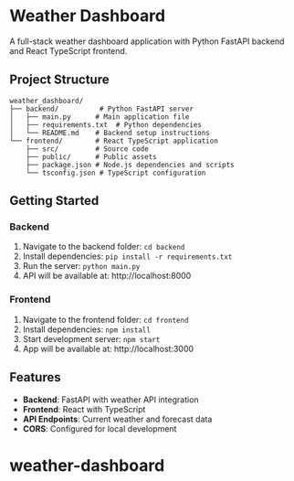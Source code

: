 # Weather Dashboard

A full-stack weather dashboard application with Python FastAPI backend and React TypeScript frontend.

## Project Structure

```
weather_dashboard/
├── backend/          # Python FastAPI server
│   ├── main.py      # Main application file
│   ├── requirements.txt  # Python dependencies
│   └── README.md    # Backend setup instructions
└── frontend/        # React TypeScript application
    ├── src/         # Source code
    ├── public/      # Public assets
    ├── package.json # Node.js dependencies and scripts
    └── tsconfig.json # TypeScript configuration
```

## Getting Started

### Backend
1. Navigate to the backend folder: `cd backend`
2. Install dependencies: `pip install -r requirements.txt`
3. Run the server: `python main.py`
4. API will be available at: http://localhost:8000

### Frontend
1. Navigate to the frontend folder: `cd frontend`
2. Install dependencies: `npm install`
3. Start development server: `npm start`
4. App will be available at: http://localhost:3000

## Features

- **Backend**: FastAPI with weather API integration
- **Frontend**: React with TypeScript
- **API Endpoints**: Current weather and forecast data
- **CORS**: Configured for local development
# weather-dashboard

